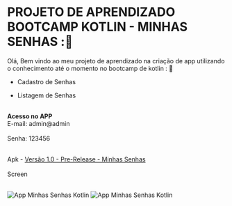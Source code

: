 # PROJETO DE APRENDIZADO BOOTCAMP KOTLIN - MINHAS SENHAS ::key:

Olá, Bem vindo ao meu projeto de aprendizado na criação de app utilizando o conhecimento até o momento no bootcamp de kotlin : :book:



- Cadastro de Senhas

- Listagem de Senhas
<br><br>

<b>Acesso no APP</b><br>
E-mail: admin@admin<br>  
Senha: 123456<br><br>

Apk - <a href="https://github.com/dariosalles/dio_kotlin_minhassenhas/releases/download/MinhasSenhas/minhassenhas.apk">Versão 1.0 - Pre-Release - Minhas Senhas</a>
<br><br>
Screen<br><br>

<img alt="App Minhas Senhas Kotlin" src="http://www.dsxweb.com.br/apps/kotlin/minhassenhas/01.jpg" border="0">
<img alt="App Minhas Senhas Kotlin" src="http://www.dsxweb.com.br/apps/kotlin/minhassenhas/02.jpg" border="0">
  